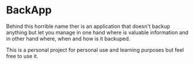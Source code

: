 # BackApp

Behind this horrible name ther is an application that doesn't backup anything but let you manage in one hand where is valuable information and in other hand where, when and how is it backuped.

This is a personal project for personal use and learning purposes but feel free to use it.
